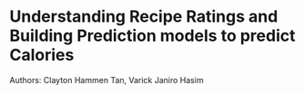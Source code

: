 # Understanding Recipe Ratings and Building Prediction models to predict Calories
Authors: Clayton Hammen Tan, Varick Janiro Hasim
